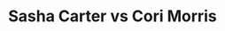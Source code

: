 ---
title: Sasha Carter vs Cori Morris
player1:
  name: Carter, Sasha
  percent: 79
  wins: 1
  losses: 0
player2:
  name: Morris, Cori
  percent: 90
  wins: 0
  losses: 1
games:
- player1:
    team: CA
    position: Second
    percent: 79
    win: 1
    loss: 0
  player2:
    team: AB
    position: Lead
    percent: 90
    win: 0
    loss: 1
  event: Hearts
  year: 2007
  draw: Round Robin(5)
  score: CA 9 - AB 2
- player1:
    team: SCOT
    position: Second
    percent: 81
    win: 0
    loss: 1
  player2:
    team: BERN
    position: Lead
    percent: 89
    win: 1
    loss: 0
  event: Trials (Women)
  year: 2009
  draw: Round Robin(4)
  score: SCOT 7 - BERN 9
---